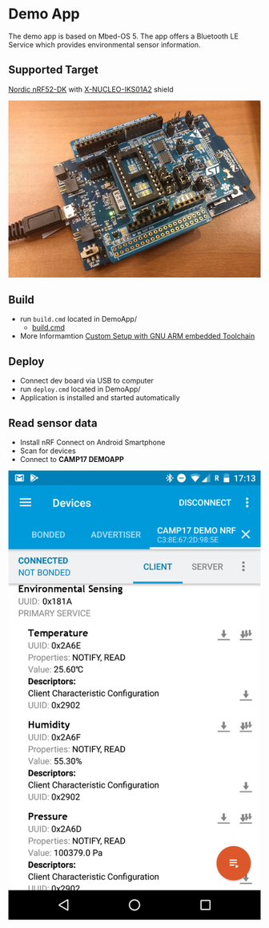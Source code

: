 # Demo App
The demo app is based on Mbed-OS 5. The app offers a Bluetooth LE Service which provides environmental sensor information.

## Supported Target
[Nordic nRF52-DK](https://developer.mbed.org/platforms/Nordic-nRF52-DK/) with [X-NUCLEO-IKS01A2](https://developer.mbed.org/components/X-NUCLEO-IKS01A2/) shield

<!-- image with size params should be included with html syntax -->
<img src="target_lowres.jpg" alt="Target Device" width="640"/>

## Build
* run ``build.cmd`` located in DemoApp/
  * [build.cmd](DemoApp/build.cmd)
* More Informamtion [Custom Setup with GNU ARM embedded Toolchain](mbed.md)

## Deploy
* Connect dev board via USB to computer
* run ``deploy.cmd`` located in DemoApp/
* Application is installed and started automatically

## Read sensor data
* Install nRF Connect on Android Smartphone
* Scan for devices
* Connect to **CAMP17 DEMOAPP**

<img src="screenshot.png" alt="Target Device" width="640"/>

